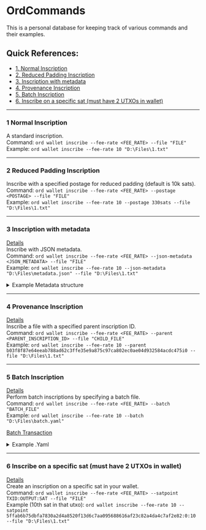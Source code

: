 # OrdCommands

This is a personal database for keeping track of various commands and their examples.

## Quick References:
- [1. Normal Inscription](#1-normal-inscription)
- [2. Reduced Padding Inscription](#2-reduced-padding-inscription)
- [3. Inscription with metadata](#3-inscription-with-metadata)
- [4. Provenance Inscription](#4-provenance-inscription)
- [5. Batch Inscription](#5-batch-inscription)
- [6. Inscribe on a specific sat (must have 2 UTXOs in wallet)](#6-inscribe-on-a-specific-sat-must-have-2-utxos-in-wallet)

---

### 1 Normal Inscription
A standard inscription.  
Command: `ord wallet inscribe --fee-rate <FEE_RATE> --file "FILE"`  
Example: `ord wallet inscribe --fee-rate 10 "D:\Files\1.txt"`

---

### 2 Reduced Padding Inscription
Inscribe with a specified postage for reduced padding (default is 10k sats).  
Command: `ord wallet inscribe --fee-rate <FEE_RATE> --postage <POSTAGE> --file "FILE"`  
Example: `ord wallet inscribe --fee-rate 10 --postage 330sats --file "D:\Files\1.txt"`

---

### 3 Inscription with metadata
[Details](https://ordinals.com/inscription/cadc6c906fcf340452c7ad40ce59dafb207b685026a18606531534f121d6c301i0)  
Inscribe with JSON metadata.  
Command: `ord wallet inscribe --fee-rate <FEE_RATE> --json-metadata <JSON_METADATA> --file "FILE"`  
Example: `ord wallet inscribe --fee-rate 10 --json-metadata "D:\Files\metadata.json" --file "D:\Files\1.txt"`

<details>
  <summary> Example Metadata structure </summary>
  
```json
{
  "title": "Unique Digital Artwork",
  "artist": "Creative Artist",
  "description": "A unique piece of digital art created by Creative Artist.",
  "year": 2023,
  "type": "Digital Art",
  "tags": ["abstract", "colorful", "modern"],
  "limited_edition": true,
  "copy_number": 1,
  "total_copies": 100
}
```
</details>

---

### 4 Provenance Inscription
[Details](https://ordinals.com/inscription/b03f8f87e64eeab788ad62c3ffe35e9a875c97ca802ec0ae04d932584acdc475i0)  
Inscribe a file with a specified parent inscription ID.  
Command: `ord wallet inscribe --fee-rate <FEE_RATE> --parent <PARENT_INSCRIPTION_ID> --file "CHILD_FILE"`  
Example: `ord wallet inscribe --fee-rate 10 --parent b03f8f87e64eeab788ad62c3ffe35e9a875c97ca802ec0ae04d932584acdc475i0 --file "D:\Files\1.txt"`

---

### 5 Batch Inscription
[Details](https://ordinals.com/inscription/cadc6c906fcf340452c7ad40ce59dafb207b685026a18606531534f121d6c301i0)  
Perform batch inscriptions by specifying a batch file.  
Command: `ord wallet inscribe --fee-rate <FEE_RATE> --batch "BATCH_FILE"`  
Example: `ord wallet inscribe --fee-rate 10 --batch "D:\Files\batch.yaml"`

[Batch Transaction](https://mempool.space/tx/a86a426fe273f330238765cd941477fa3f647dc9235cf36ba4c3e8b56064c335)
<details>
  <summary> Example .Yaml </summary>
  
```yaml
# there are two modes:
# - `separate-outputs`: place all inscriptions in separate postage-sized outputs
# - `shared-output`: place inscriptions in a single output separated by postage
mode: separate-outputs

# parent inscription:
parent: cadc6c906fcf340452c7ad40ce59dafb207b685026a18606531534f121d6c301i0

# `inscription`: path to inscription contents
# `metadata`: inscription metadata (optional)
# `metaprotocol`: inscription metaprotocol (optional)
inscriptions:
  - file: "D:/Inscriptions/Batch/1.txt"
    metadata:
      title: Batchie
      description: "1"

  - file: "D:/Inscriptions/Batch/2.txt"
    metadata:
      title: Batchie
      description: "2"

  - file: "D:/Inscriptions/Batch/3.txt"
    metadata:
      title: Batchie
      description: "3"

  - file: "D:/Inscriptions/Batch/4.txt"
    metadata:
      title: Batchie
      description: "4"

  - file: "D:/Inscriptions/Batch/5.txt"
    metadata:
      name: "Batchie"
      description: "A unique digital collectible from the Batchie series."
      edition: "5"
      attributes:
        - trait_type: "Background"
          value: "Bitcoin Orange"
        - trait_type: "Color"
          value: "BitGod Blue"
        - trait_type: "Accessory"
          value: "Fomoji Necklace"
        - trait_type: "Mood"
          value: "Contemplative"
      rarity: "Ultra Rare"

```
</details>

---

### 6 Inscribe on a specific sat (must have 2 UTXOs in wallet)
[Details](https://mempool.space/tx/bf1af18d129f088353bb0ad37cdcf9f02b25e937583c366120da27eb7719b044#flow=&vin=0)  
Create an inscription on a specific sat in your wallet.  
Command: `ord wallet inscribe --fee-rate <FEE_RATE> --satpoint TXID:OUTPUT:SAT --file "FILE"`  
Example (10th sat in that utxo): `ord wallet inscribe --fee-rate 10 --satpoint 5ffab6b75dbfa7830a2d4a8520f13d6c7aa095688616af23c82a4da4c7af2e82:0:10 --file "D:\Files\1.txt"`
